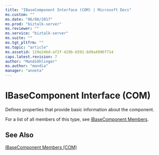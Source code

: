```yaml
---
title: "IBaseComponent Interface (COM) | Microsoft Docs"
ms.custom: ""
ms.date: "06/08/2017"
ms.prod: "biztalk-server"
ms.reviewer: ""
ms.service: "biztalk-server"
ms.suite: ""
ms.tgt_pltfrm: ""
ms.topic: "article"
ms.assetid: 119e24bd-af2f-429b-b591-8d9a4996f714
caps.latest.revision: 7
author: "MandiOhlinger"
ms.author: "mandia"
manager: "anneta"
---
```

# IBaseComponent Interface (COM)
Defines properties that provide basic information about the component.  
  
 For a list of all members of this type, see [IBaseComponent Members](../core/ibasecomponent-members-com.md).  
  
## See Also  
 [IBaseComponent Members (COM)](../core/ibasecomponent-members-com.md)